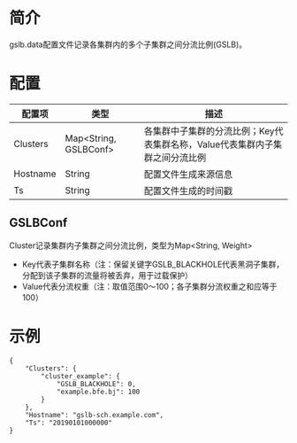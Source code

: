 # 简介

gslb.data配置文件记录各集群内的多个子集群之间分流比例(GSLB)。

# 配置

| 配置项   | 类型   | 描述                                            |
| -------- | ------ | ---------------------------------------------- |
| Clusters | Map<String, GSLBConf> | 各集群中子集群的分流比例；Key代表集群名称，Value代表集群内子集群之间分流比例 |
| Hostname | String | 配置文件生成来源信息                            |
| Ts       | String | 配置文件生成的时间戳                            |

## GSLBConf
Cluster记录集群内子集群之间分流比例，类型为Map<String, Weight>
- Key代表子集群名称（注：保留关键字GSLB_BLACKHOLE代表黑洞子集群，分配到该子集群的流量将被丢弃，用于过载保护）
- Value代表分流权重（注：取值范围0～100；各子集群分流权重之和应等于100）

# 示例

```
{
    "Clusters": {
        "cluster_example": {
            "GSLB_BLACKHOLE": 0,
            "example.bfe.bj": 100
        }
    },
    "Hostname": "gslb-sch.example.com",
    "Ts": "20190101000000"
}
```

